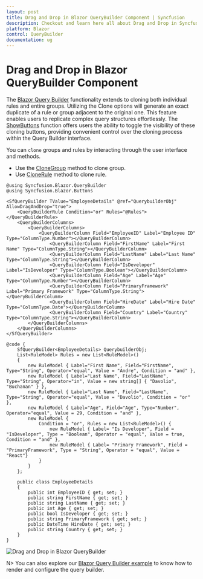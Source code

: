 ```yaml
---
layout: post
title: Drag and Drop in Blazor QueryBuilder Component | Syncfusion
description: Checkout and learn here all about Drag and Drop in Syncfusion Blazor QueryBuilder component and much more.
platform: Blazor
control: QueryBuilder
documentation: ug
---
```


# Drag and Drop in Blazor QueryBuilder Component

The [Blazor Query Builder](https://www.syncfusion.com/blazor-components/blazor-query-builder) functionality extends to cloning both individual rules and entire groups. Utilizing the Clone options will generate an exact duplicate of a rule or group adjacent to the original one. This feature enables users to replicate complex query structures effortlessly. The [ShowButtons](https://help.syncfusion.com/cr/blazor/Syncfusion.Blazor.QueryBuilder.QueryBuilderShowButtons.html) function offers users the ability to toggle the visibility of these cloning buttons, providing convenient control over the cloning process within the Query Builder interface.

You can `clone` groups and rules by interacting through the user interface and methods.

* Use the [CloneGroup](https://help.syncfusion.com/cr/blazor/Syncfusion.Blazor.QueryBuilder.SfQueryBuilder-1.html#Syncfusion_Blazor_QueryBuilder_SfQueryBuilder_1_CloneGroup_System_String_System_Int32_) method to clone group.
* Use [CloneRule](https://help.syncfusion.com/cr/blazor/Syncfusion.Blazor.QueryBuilder.SfQueryBuilder-1.html#Syncfusion_Blazor_QueryBuilder_SfQueryBuilder_1_CloneRule_System_String_System_Int32_) method to clone rule.

```cshtml
@using Syncfusion.Blazor.QueryBuilder
@using Syncfusion.Blazor.Buttons

<SfQueryBuilder TValue="EmployeeDetails" @ref="QuerybuilderObj" AllowDragAndDrop="true">
    <QueryBuilderRule Condition="or" Rules="@Rules"></QueryBuilderRule>
    <QueryBuilderColumns>
        <QueryBuilderColumns>
            <QueryBuilderColumn Field="EmployeeID" Label="Employee ID" Type="ColumnType.Number"></QueryBuilderColumn>
                <QueryBuilderColumn Field="FirstName" Label="First Name" Type="ColumnType.String"></QueryBuilderColumn>
                <QueryBuilderColumn Field="LastName" Label="Last Name" Type="ColumnType.String"></QueryBuilderColumn>
                <QueryBuilderColumn Field="IsDeveloper" Label="IsDeveloper" Type="ColumnType.Boolean"></QueryBuilderColumn>
                <QueryBuilderColumn Field="Age" Label="Age" Type="ColumnType.Number"></QueryBuilderColumn>
                <QueryBuilderColumn Field="PrimaryFramework" Label="Primary Framework" Type="ColumnType.String"></QueryBuilderColumn>
                <QueryBuilderColumn Field="HireDate" Label="Hire Date" Type="ColumnType.Date"></QueryBuilderColumn>
                <QueryBuilderColumn Field="Country" Label="Country" Type="ColumnType.String"></QueryBuilderColumn>
        </QueryBuilderColumns>
    </QueryBuilderColumns>
</SfQueryBuilder>

@code {
    SfQueryBuilder<EmployeeDetails> QuerybuilderObj;
    List<RuleModel> Rules = new List<RuleModel>()
    {
        new RuleModel { Label="First Name", Field="FirstName", Type="String", Operator="equal", Value = "Andre", Condition = "and" },
        new RuleModel { Label="Last Name", Field="LastName", Type="String", Operator="in", Value = new string[] { "Davolio", "Buchanan" } },
        new RuleModel { Label="Last Name", Field="LastName", Type="String", Operator="equal", Value = "Davolio", Condition = "or" },
        new RuleModel { Label="Age", Field="Age", Type="Number", Operator="equal", Value = 29, Condition = "and" },
        new RuleModel {
            Condition = "or", Rules = new List<RuleModel>() {
                new RuleModel { Label= "Is Developer", Field = "IsDeveloper", Type = "Boolean", Operator = "equal", Value = true, Condition = "and" },
                new RuleModel { Label= "Primary Framework", Field = "PrimaryFramework", Type = "String", Operator = "equal", Value = "React"}
            }
        }
    };

    public class EmployeeDetails
    {
        public int EmployeeID { get; set; }
        public string FirstName { get; set; }
        public string LastName { get; set; }
        public int Age { get; set; }
        public bool IsDeveloper { get; set; }
        public string PrimaryFramework { get; set; }
        public DateTime HireDate { get; set; }
        public string Country { get; set; }
    }
}

```

![Drag and Drop in Blazor QueryBuilder](./images/drag-drop.png)

N> You can also explore our [Blazor Query Builder example](https://blazor.syncfusion.com/demos/query-builder/default-functionalities?theme=bootstrap4) to know how to render and configure the query builder.